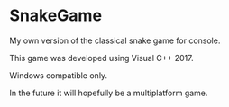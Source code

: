 # SnakeGame
My own version of the classical snake game for console.

This game was developed using Visual C++ 2017. 

Windows compatible only.

In the future it will hopefully be a multiplatform game.
